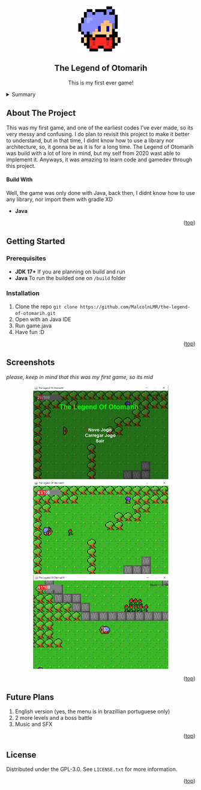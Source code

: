 <!-- Usei este modelo como base de edição: https://github.com/othneildrew/Best-README-Template -->
<a id="readme-top"></a>

<!-- PROJECT LOGO -->
<br />
<div align="center">
  <img src="readme-images/logo.png" alt="Logo" width="120" height="120">
  
  <h2 align="center">The Legend of Otomarih</h2>

  <p align="center">
    This is my first ever game!
    <br/>
  </p>
</div>
<!-- END: PROJECT LOGO -->

<!-- Tabela de resumo -->
<details>
  <summary>Summary</summary>
  <ol>
    <!-- Primeiro: About -->
    <li>
      <a href="#about-the-project">About the Project</a>
      <ul>
        <li><a href="#build-with">Build With</a></li>
      </ul>
    </li>
    <!-- Segundo: Descrição (com sublista) -->
    <li>
      <a href="#getting-started">Getting Started</a>
      <ul>
        <li><a href="#prerequisites">Prerequisites</a></li>
      </ul>
      <ul>
        <li><a href="#installation">Installation</a></li>
      </ul>
    </li>
    <!-- Quarto: Como executar o projeto -->
    <li>
      <a href="#screenshots">Screenshots</a>
    </li>
    <!-- Sétimo: Futuras Melhorias -->
    <li>
      <a href="#future-plans">Future Plans</a>
    </li>
    <!-- Oitavo: Licença -->
    <li>
      <a href="#license">License</a>
    </li>
  </ol>
</details>
<!-- END: Tabela de resumo -->

<!-- SOBRE O PROJETO -->
## About The Project
This was my first game, and one of the earliest codes I've ever made, so its very messy and confusing. I do plan to revisit this project to make it better to understand, but in that time, I didnt know how to use a library nor architecture, so, it gonna be as it is for a long time. The Legend of Otomarih was build with a lot of lore in mind, but my self from 2020 wast able to implement it. Anyways, it was amazing to learn code and gamedev through this project.
</br>

<!-- Funcionalidades -->
#### Build With
Well, the game was only done with Java, back then, I didnt know how to use any library, nor import them with gradle XD

- **Java** 

<!-- END: Funcionalidades -->

<p align="right">(<a href="#readme-top">top</a>)</p>
<!-- END: Descrição de projeto -->

<!-- Como Executar o Projeto -->
## Getting Started
### Prerequisites
- **JDK 17+** If you are planning on build and run
- **Java**  To run the builded one on `/build` folder
### Installation
1. Clone the repo ```git clone https://github.com/MalcolnLMR/the-legend-of-otomarih.git```
2. Open with an Java IDE
3. Run game.java
4. Have fun :D

<p align="right">(<a href="#readme-top">top</a>)</p>
<!-- END: Como Executar o Projeto -->

<!-- Capturas de tela -->
## Screenshots
*please, keep in mind that this was my first game, so its mid*
<div align="center">
  <img src="readme-images/menu.png" alt="Menu" width="360" height="250">
  <img src="readme-images/level_01.png" alt="Menu" width="360" height="250">
  <img src="readme-images/level_02.png" alt="Menu" width="360" height="250">
</div>

<p align="right">(<a href="#readme-top">top</a>)</p>
<!-- END: Capturas de tela -->

<!-- Futuras Melhorias -->
## Future Plans
1. English version (yes, the menu is in brazillian portuguese only)
2. 2 more levels and a boss battle
3. Music and SFX

<p align="right">(<a href="#readme-top">top</a>)</p>
<!-- END: Futuras Melhorias -->

<!-- LICENSE -->
## License

Distributed under the GPL-3.0. See `LICENSE.txt` for more information.

<p align="right">(<a href="#readme-top">top</a>)</p>
<!-- END: LICENSE -->
